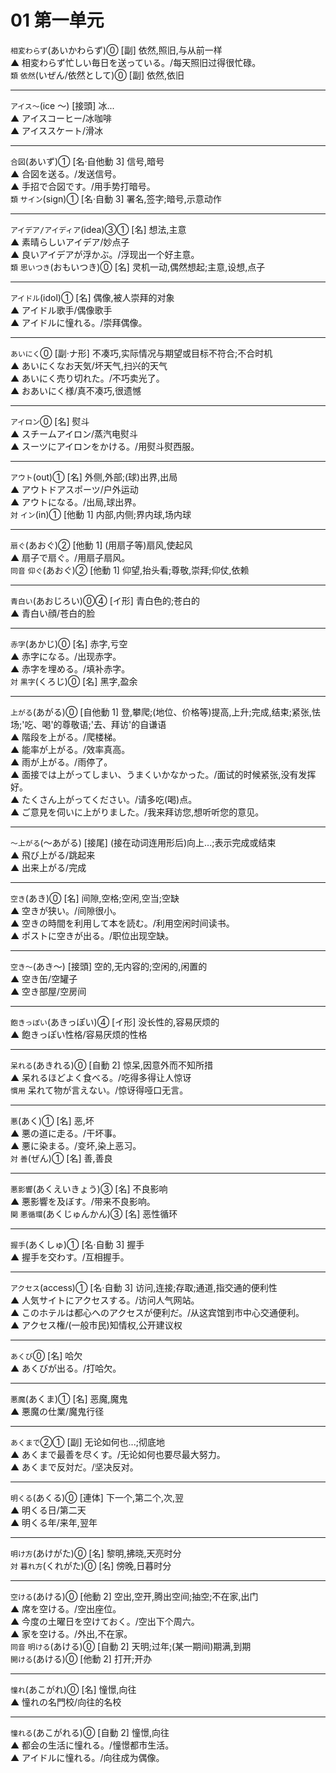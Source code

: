 # 01 第一单元

<!-- [類] 近义词   |   [慣用] 固定搭配
     [対] 反义词   |   [同音] 同音异义词
     [関] 相关词汇 |   ▲ 表示举例 -->

`相変わらず`(あいかわらず)⓪ [副] 依然,照旧,与从前一样  
▲ 相変わらず忙しい毎日を送っている。/每天照旧过得很忙碌。  
`類` `依然`(いぜん/依然として)⓪ [副] 依然,依旧

---

`アイス～`(ice ～) [接頭] 冰...  
▲ アイスコーヒー/冰咖啡  
▲ アイススケート/滑冰

---

`合図`(あいず)① [名·自他動 3] 信号,暗号  
▲ 合図を送る。/发送信号。  
▲ 手招で合図です。/用手势打暗号。  
`類` `サイン`(sign)① [名·自動 3] 署名,签字;暗号,示意动作

---

`アイデア/アイディア`(idea)③① [名] 想法,主意  
▲ 素晴らしいアイデア/妙点子  
▲ 良いアイデアが浮かぶ。/浮现出一个好主意。  
`類` `思いつき`(おもいつき)⓪ [名] 灵机一动,偶然想起;主意,设想,点子

---

`アイドル`(idol)① [名] 偶像,被人崇拜的对象  
▲ アイドル歌手/偶像歌手  
▲ アイドルに憧れる。/崇拜偶像。

---

`あいにく`⓪ [副·ナ形] 不凑巧,实际情况与期望或目标不符合;不合时机  
▲ あいにくなお天気/坏天气,扫兴的天气  
▲ あいにく売り切れた。/不巧卖光了。  
▲ おあいにく様/真不凑巧,很遗憾

---

`アイロン`⓪ [名] 熨斗  
▲ スチームアイロン/蒸汽电熨斗  
▲ スーツにアイロンをかける。/用熨斗熨西服。

---

`アウト`(out)① [名] 外侧,外部;(球)出界,出局  
▲ アウトドアスポーツ/户外运动  
▲ アウトになる。/出局,球出界。  
`対` `イン`(in)① [他動 1] 内部,内侧;界内球,场内球

---

`扇ぐ`(あおぐ)② [他動 1] (用扇子等)扇风,使起风  
▲ 扇子で扇ぐ。/用扇子扇风。  
`同音` `仰ぐ`(あおぐ)② [他動 1] 仰望,抬头看;尊敬,崇拜;仰仗,依赖

---

`青白い`(あおじろい)⓪④ [イ形] 青白色的;苍白的  
▲ 青白い顔/苍白的脸

---

`赤字`(あかじ)⓪ [名] 赤字,亏空  
▲ 赤字になる。/出现赤字。  
▲ 赤字を埋める。/填补赤字。  
`対` `黒字`(くろじ)⓪ [名] 黑字,盈余

---

`上がる`(あがる)⓪ [自他動 1] 登,攀爬;(地位、价格等)提高,上升;完成,结束;紧张,怯场;'吃、喝'的尊敬语;'去、拜访'的自谦语  
▲ 階段を上がる。/爬楼梯。  
▲ 能率が上がる。/效率真高。  
▲ 雨が上がる。/雨停了。  
▲ 面接では上がってしまい、うまくいかなかった。/面试的时候紧张,没有发挥好。  
▲ たくさん上がってください。/请多吃(喝)点。  
▲ ご意見を伺いに上がりました。/我来拜访您,想听听您的意见。

---

`～上がる`(～あがる) [接尾] (接在动词连用形后)向上...;表示完成或结束  
▲ 飛び上がる/跳起来  
▲ 出来上がる/完成

---

`空き`(あき)⓪ [名] 间隙,空格;空闲,空当;空缺  
▲ 空きが狭い。/间隙很小。  
▲ 空きの時間を利用して本を読む。/利用空闲时间读书。  
▲ ポストに空きが出る。/职位出现空缺。

---

`空き～`(あき～) [接頭] 空的,无内容的;空闲的,闲置的  
▲ 空き缶/空罐子  
▲ 空き部屋/空房间

---

`飽きっぽい`(あきっぽい)④ [イ形] 没长性的,容易厌烦的  
▲ 飽きっぽい性格/容易厌烦的性格

---

`呆れる`(あきれる)⓪ [自動 2] 惊呆,因意外而不知所措  
▲ 呆れるほどよく食べる。/吃得多得让人惊讶  
`慣用` 呆れて物が言えない。/惊讶得哑口无言。

---

`悪`(あく)① [名] 恶,坏  
▲ 悪の道に走る。/干坏事。  
▲ 悪に染まる。/变坏,染上恶习。  
`対` `善`(ぜん)① [名] 善,善良

---

`悪影響`(あくえいきょう)③ [名] 不良影响  
▲ 悪影響を及ぼす。/带来不良影响。  
`関` `悪循環`(あくじゅんかん)③ [名] 恶性循环

---

`握手`(あくしゅ)① [名·自動 3] 握手  
▲ 握手を交わす。/互相握手。

---

`アクセス`(access)① [名·自動 3] 访问,连接;存取;通道,指交通的便利性  
▲ 人気サイトにアクセスする。/访问人气网站。  
▲ このホテルは都心へのアクセスが便利だ。/从这宾馆到市中心交通便利。  
▲ アクセス権/(一般市民)知情权,公开建议权

---

`あくび`⓪ [名] 哈欠  
▲ あくびが出る。/打哈欠。

---

`悪魔`(あくま)① [名] 恶魔,魔鬼  
▲ 悪魔の仕業/魔鬼行径

---

`あくまで`②① [副] 无论如何也...;彻底地  
▲ あくまで最善を尽くす。/无论如何也要尽最大努力。  
▲ あくまで反対だ。/坚决反对。

---

`明くる`(あくる)⓪ [連体] 下一个,第二个,次,翌  
▲ 明くる日/第二天  
▲ 明くる年/来年,翌年

---

`明け方`(あけがた)⓪ [名] 黎明,拂晓,天亮时分  
`対` `暮れ方`(くれがた)⓪ [名] 傍晚,日暮时分

---

`空ける`(あける)⓪ [他動 2] 空出,空开,腾出空间;抽空;不在家,出门  
▲ 席を空ける。/空出座位。  
▲ 今度の土曜日を空けておく。/空出下个周六。  
▲ 家を空ける。/外出,不在家。  
`同音` `明ける`(あける)⓪ [自動 2] 天明;过年;(某一期间)期满,到期  
 `開ける`(あける)⓪ [他動 2] 打开;开办

---

`憧れ`(あこがれ)⓪ [名] 憧憬,向往  
▲ 憧れの名門校/向往的名校  

---

`憧れる`(あこがれる)⓪ [自動 2] 憧憬,向往  
▲ 都会の生活に憧れる。/憧憬都市生活。  
▲ アイドルに憧れる。/向往成为偶像。  

